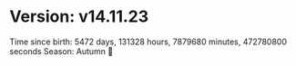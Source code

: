 # Version: v14.11.23
Time since birth: 5472 days, 131328 hours, 7879680 minutes, 472780800 seconds
Season: Autumn 🍁

